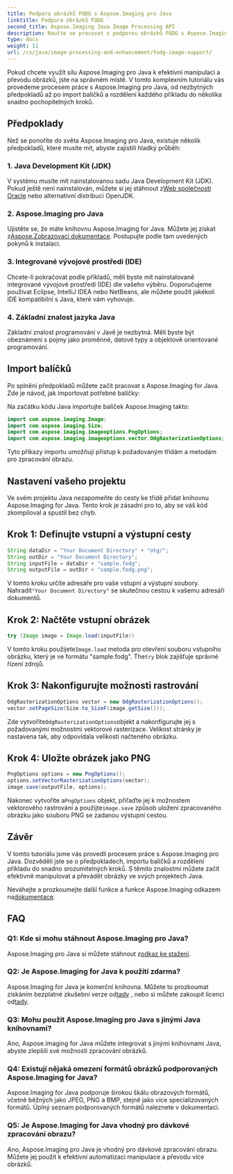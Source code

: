 ```yaml
---
title: Podpora obrázků FODG s Aspose.Imaging pro Javu
linktitle: Podpora obrázků FODG
second_title: Aspose.Imaging Java Image Processing API
description: Naučte se pracovat s podporou obrázků FODG s Aspose.Imaging for Java. Výkonná knihovna pro manipulaci a konverzi obrázků.
type: docs
weight: 11
url: /cs/java/image-processing-and-enhancement/fodg-image-support/
---
```

Pokud chcete využít sílu Aspose.Imaging pro Java k efektivní manipulaci a převodu obrázků, jste na správném místě. V tomto komplexním tutoriálu vás provedeme procesem práce s Aspose.Imaging pro Java, od nezbytných předpokladů až po import balíčků a rozdělení každého příkladu do několika snadno pochopitelných kroků.

## Předpoklady

Než se ponoříte do světa Aspose.Imaging pro Java, existuje několik předpokladů, které musíte mít, abyste zajistili hladký průběh:

### 1. Java Development Kit (JDK)

 V systému musíte mít nainstalovanou sadu Java Development Kit (JDK). Pokud ještě není nainstalován, můžete si jej stáhnout z[Web společnosti Oracle](https://www.oracle.com/java/technologies/javase-downloads) nebo alternativní distribuci OpenJDK.

### 2. Aspose.Imaging pro Java

 Ujistěte se, že máte knihovnu Aspose.Imaging for Java. Můžete jej získat z[Aspose.Zobrazovací dokumentace](https://reference.aspose.com/imaging/java/). Postupujte podle tam uvedených pokynů k instalaci.

### 3. Integrované vývojové prostředí (IDE)

Chcete-li pokračovat podle příkladů, měli byste mít nainstalované integrované vývojové prostředí (IDE) dle vašeho výběru. Doporučujeme používat Eclipse, IntelliJ IDEA nebo NetBeans, ale můžete použít jakékoli IDE kompatibilní s Java, které vám vyhovuje.

### 4. Základní znalost jazyka Java

Základní znalost programování v Javě je nezbytná. Měli byste být obeznámeni s pojmy jako proměnné, datové typy a objektově orientované programování.

## Import balíčků

Po splnění předpokladů můžete začít pracovat s Aspose.Imaging for Java. Zde je návod, jak importovat potřebné balíčky:

Na začátku kódu Java importujte balíček Aspose.Imaging takto:

```java
import com.aspose.imaging.Image;
import com.aspose.imaging.Size;
import com.aspose.imaging.imageoptions.PngOptions;
import com.aspose.imaging.imageoptions.vector.OdgRasterizationOptions;
```

Tyto příkazy importu umožňují přístup k požadovaným třídám a metodám pro zpracování obrazu.

## Nastavení vašeho projektu

Ve svém projektu Java nezapomeňte do cesty ke třídě přidat knihovnu Aspose.Imaging for Java. Tento krok je zásadní pro to, aby se váš kód zkompiloval a spustil bez chyb.

## Krok 1: Definujte vstupní a výstupní cesty

```java
String dataDir = "Your Document Directory" + "otg/";
String outDir = "Your Document Directory";
String inputFile = dataDir + "sample.fodg";
String outputFile = outDir + "sample.fodg.png";
```

 V tomto kroku určíte adresáře pro vaše vstupní a výstupní soubory. Nahradit`"Your Document Directory"` se skutečnou cestou k vašemu adresáři dokumentů.

## Krok 2: Načtěte vstupní obrázek

```java
try (Image image = Image.load(inputFile))
```

 V tomto kroku použijete`Image.load` metoda pro otevření souboru vstupního obrázku, který je ve formátu "sample.fodg". The`try` blok zajišťuje správné řízení zdrojů.

## Krok 3: Nakonfigurujte možnosti rastrování

```java
OdgRasterizationOptions vector = new OdgRasterizationOptions();
vector.setPageSize(Size.to_SizeF(image.getSize()));
```

 Zde vytvoříte`OdgRasterizationOptions`objekt a nakonfigurujte jej s požadovanými možnostmi vektorové rasterizace. Velikost stránky je nastavena tak, aby odpovídala velikosti načteného obrázku.

## Krok 4: Uložte obrázek jako PNG

```java
PngOptions options = new PngOptions();
options.setVectorRasterizationOptions(vector);
image.save(outputFile, options);
```

 Nakonec vytvoříte a`PngOptions` objekt, přiřaďte jej k možnostem vektorového rastrování a použijte`image.save` způsob uložení zpracovaného obrázku jako souboru PNG se zadanou výstupní cestou.

## Závěr

V tomto tutoriálu jsme vás provedli procesem práce s Aspose.Imaging pro Java. Dozvěděli jste se o předpokladech, importu balíčků a rozdělení příkladu do snadno srozumitelných kroků. S těmito znalostmi můžete začít efektivně manipulovat a převádět obrázky ve svých projektech Java.

 Neváhejte a prozkoumejte další funkce a funkce Aspose.Imaging odkazem na[dokumentace](https://reference.aspose.com/imaging/java/).

## FAQ

### Q1: Kde si mohu stáhnout Aspose.Imaging pro Java?

 Aspose.Imaging pro Java si můžete stáhnout z[odkaz ke stažení](https://releases.aspose.com/imaging/java/).

### Q2: Je Aspose.Imaging for Java k použití zdarma?

 Aspose.Imaging for Java je komerční knihovna. Můžete to prozkoumat získáním bezplatné zkušební verze od[tady](https://releases.aspose.com/) , nebo si můžete zakoupit licenci od[tady](https://purchase.aspose.com/buy).

### Q3: Mohu použít Aspose.Imaging pro Java s jinými Java knihovnami?

Ano, Aspose.Imaging for Java můžete integrovat s jinými knihovnami Java, abyste zlepšili své možnosti zpracování obrázků.

### Q4: Existují nějaká omezení formátů obrázků podporovaných Aspose.Imaging for Java?

Aspose.Imaging for Java podporuje širokou škálu obrazových formátů, včetně běžných jako JPEG, PNG a BMP, stejně jako více specializovaných formátů. Úplný seznam podporovaných formátů naleznete v dokumentaci.

### Q5: Je Aspose.Imaging for Java vhodný pro dávkové zpracování obrazu?

Ano, Aspose.Imaging pro Java je vhodný pro dávkové zpracování obrazu. Můžete jej použít k efektivní automatizaci manipulace a převodu více obrázků.